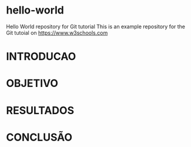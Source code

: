 # hello-world
Hello World repository for Git tutorial
This is an example repository for the Git tutoial on https://www.w3schools.com

# INTRODUCAO

# OBJETIVO

# RESULTADOS

# CONCLUSÃO